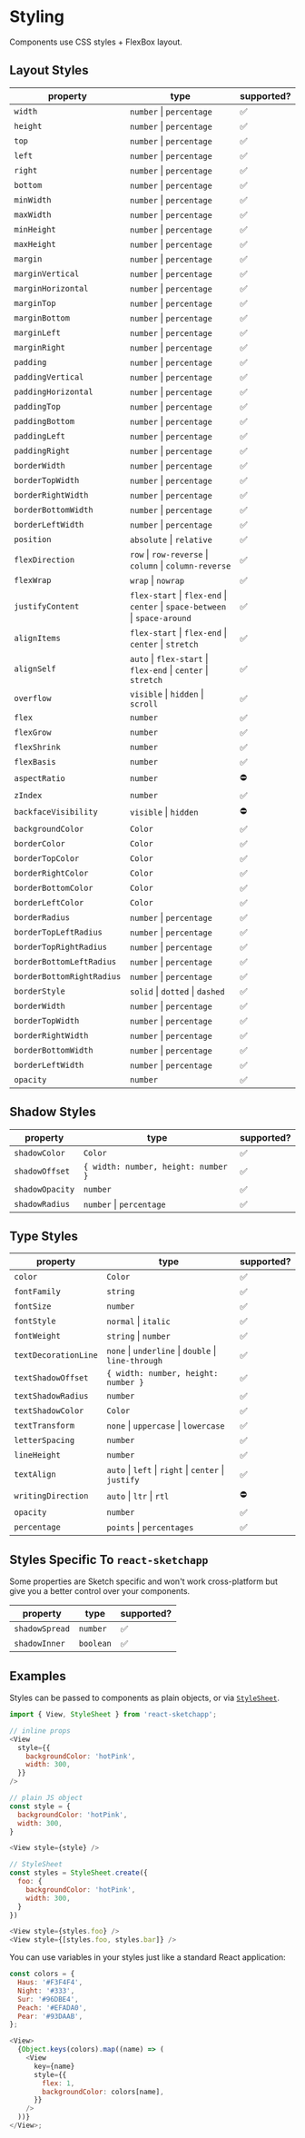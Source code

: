 # Styling

Components use CSS styles + FlexBox layout.

## Layout Styles

| property | type | supported? |
| --- | --- | --- |
| `width` | `number` &#124; `percentage` | ✅ |
| `height` | `number` &#124; `percentage` | ✅ |
| `top` | `number` &#124; `percentage` | ✅ |
| `left` | `number` &#124; `percentage` | ✅ |
| `right` | `number` &#124; `percentage` | ✅ |
| `bottom` | `number` &#124; `percentage` | ✅ |
| `minWidth` | `number` &#124; `percentage` | ✅ |
| `maxWidth` | `number` &#124; `percentage` | ✅ |
| `minHeight` | `number` &#124; `percentage` | ✅ |
| `maxHeight` | `number` &#124; `percentage` | ✅ |
| `margin` | `number` &#124; `percentage` | ✅ |
| `marginVertical` | `number` &#124; `percentage` | ✅ |
| `marginHorizontal` | `number` &#124; `percentage` | ✅ |
| `marginTop` | `number` &#124; `percentage` | ✅ |
| `marginBottom` | `number` &#124; `percentage` | ✅ |
| `marginLeft` | `number` &#124; `percentage` | ✅ |
| `marginRight` | `number` &#124; `percentage` | ✅ |
| `padding` | `number` &#124; `percentage` | ✅ |
| `paddingVertical` | `number` &#124; `percentage` | ✅ |
| `paddingHorizontal` | `number` &#124; `percentage` | ✅ |
| `paddingTop` | `number` &#124; `percentage` | ✅ |
| `paddingBottom` | `number` &#124; `percentage` | ✅ |
| `paddingLeft` | `number` &#124; `percentage` | ✅ |
| `paddingRight` | `number` &#124; `percentage` | ✅ |
| `borderWidth` | `number` &#124; `percentage` | ✅ |
| `borderTopWidth` | `number` &#124; `percentage` | ✅ |
| `borderRightWidth` | `number` &#124; `percentage` | ✅ |
| `borderBottomWidth` | `number` &#124; `percentage` | ✅ |
| `borderLeftWidth` | `number` &#124; `percentage` | ✅ |
| `position` | `absolute` &#124; `relative` | ✅ |
| `flexDirection` | `row` &#124; `row-reverse` &#124; `column` &#124; `column-reverse` | ✅ |
| `flexWrap` | `wrap` &#124; `nowrap` | ✅ |
| `justifyContent` | `flex-start` &#124; `flex-end` &#124; `center` &#124; `space-between` &#124; `space-around` | ✅ |
| `alignItems` | `flex-start` &#124; `flex-end` &#124; `center` &#124; `stretch` | ✅ |
| `alignSelf` | `auto` &#124; `flex-start` &#124; `flex-end` &#124; `center` &#124; `stretch` | ✅ |
| `overflow` | `visible` &#124; `hidden` &#124; `scroll` | ✅ |
| `flex` | `number` | ✅ |
| `flexGrow` | `number` | ✅ |
| `flexShrink` | `number` | ✅ |
| `flexBasis` | `number` | ✅ |
| `aspectRatio` | `number` | ⛔️ |
| `zIndex` | `number` | ✅ |
| `backfaceVisibility` | `visible` &#124; `hidden` | ⛔️ |
| `backgroundColor` | `Color` | ✅ |
| `borderColor` | `Color` | ✅ |
| `borderTopColor` | `Color` | ✅ |
| `borderRightColor` | `Color` | ✅ |
| `borderBottomColor` | `Color` | ✅ |
| `borderLeftColor` | `Color` | ✅ |
| `borderRadius` | `number` &#124; `percentage` | ✅ |
| `borderTopLeftRadius` | `number` &#124; `percentage` | ✅ |
| `borderTopRightRadius` | `number` &#124; `percentage` | ✅ |
| `borderBottomLeftRadius` | `number` &#124; `percentage` | ✅ |
| `borderBottomRightRadius` | `number` &#124; `percentage` | ✅ |
| `borderStyle` | `solid` &#124; `dotted` &#124; `dashed` | ✅ |
| `borderWidth` | `number` &#124; `percentage` | ✅ |
| `borderTopWidth` | `number` &#124; `percentage` | ✅ |
| `borderRightWidth` | `number` &#124; `percentage` | ✅ |
| `borderBottomWidth` | `number` &#124; `percentage` | ✅ |
| `borderLeftWidth` | `number` &#124; `percentage` | ✅ |
| `opacity` | `number` | ✅ |

## Shadow Styles

| property        | type                                | supported? |
| --------------- | ----------------------------------- | ---------- |
| `shadowColor`   | `Color`                             | ✅         |
| `shadowOffset`  | `{ width: number, height: number }` | ✅         |
| `shadowOpacity` | `number`                            | ✅         |
| `shadowRadius`  | `number` &#124; `percentage`        | ✅         |

## Type Styles

| property | type | supported? |
| --- | --- | --- |
| `color` | `Color` | ✅ |
| `fontFamily` | `string` | ✅ |
| `fontSize` | `number` | ✅ |
| `fontStyle` | `normal` &#124; `italic` | ✅ |
| `fontWeight` | `string` &#124; `number` | ✅ |
| `textDecorationLine` | `none` &#124; `underline` &#124; `double` &#124; `line-through` | ✅ |
| `textShadowOffset` | `{ width: number, height: number }` | ✅ |
| `textShadowRadius` | `number` | ✅ |
| `textShadowColor` | `Color` | ✅ |
| `textTransform` | `none` &#124; `uppercase` &#124; `lowercase` | ✅ |
| `letterSpacing` | `number` | ✅ |
| `lineHeight` | `number` | ✅ |
| `textAlign` | `auto` &#124; `left` &#124; `right` &#124; `center` &#124; `justify` | ✅ |
| `writingDirection` | `auto` &#124; `ltr` &#124; `rtl` | ⛔️ |
| `opacity` | `number` | ✅ |
| `percentage` | `points` &#124; `percentages` | ✅ |

## Styles Specific To `react-sketchapp`

Some properties are Sketch specific and won't work cross-platform but give you a better control over your components.

| property       | type      | supported? |
| -------------- | --------- | ---------- |
| `shadowSpread` | `number`  | ✅         |
| `shadowInner`  | `boolean` | ✅         |

## Examples

Styles can be passed to components as plain objects, or via [`StyleSheet`](/docs/API.md).

```js
import { View, StyleSheet } from 'react-sketchapp';

// inline props
<View
  style={{
    backgroundColor: 'hotPink',
    width: 300,
  }}
/>

// plain JS object
const style = {
  backgroundColor: 'hotPink',
  width: 300,
}

<View style={style} />

// StyleSheet
const styles = StyleSheet.create({
  foo: {
    backgroundColor: 'hotPink',
    width: 300,
  }
})

<View style={styles.foo} />
<View style={[styles.foo, styles.bar]} />
```

You can use variables in your styles just like a standard React application:

```javascript
const colors = {
  Haus: '#F3F4F4',
  Night: '#333',
  Sur: '#96DBE4',
  Peach: '#EFADA0',
  Pear: '#93DAAB',
};

<View>
  {Object.keys(colors).map((name) => (
    <View
      key={name}
      style={{
        flex: 1,
        backgroundColor: colors[name],
      }}
    />
  ))}
</View>;
```
